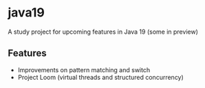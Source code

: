 # java19
A study project for upcoming features in Java 19 (some in preview)

## Features
- Improvements on pattern matching and switch
- Project Loom (virtual threads and structured concurrency)